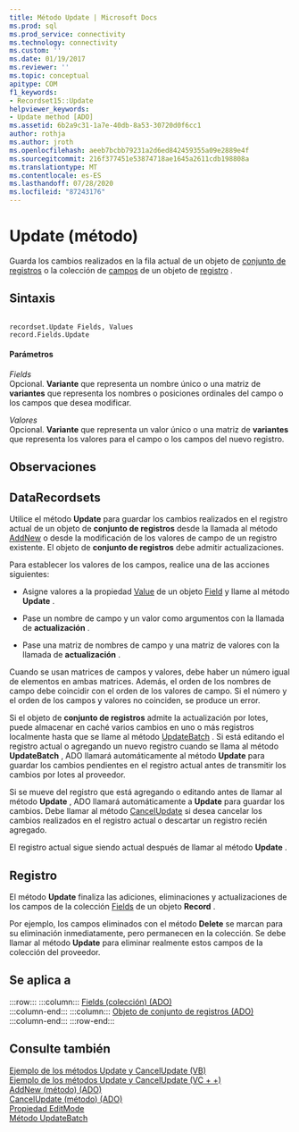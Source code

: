 ```yaml
---
title: Método Update | Microsoft Docs
ms.prod: sql
ms.prod_service: connectivity
ms.technology: connectivity
ms.custom: ''
ms.date: 01/19/2017
ms.reviewer: ''
ms.topic: conceptual
apitype: COM
f1_keywords:
- Recordset15::Update
helpviewer_keywords:
- Update method [ADO]
ms.assetid: 6b2a9c31-1a7e-40db-8a53-30720d0f6cc1
author: rothja
ms.author: jroth
ms.openlocfilehash: aeeb7bcbb79231a2d6ed842459355a09e2889e4f
ms.sourcegitcommit: 216f377451e53874718ae1645a2611cdb198808a
ms.translationtype: MT
ms.contentlocale: es-ES
ms.lasthandoff: 07/28/2020
ms.locfileid: "87243176"
---
```

# <a name="update-method"></a>Update (método)
Guarda los cambios realizados en la fila actual de un objeto de [conjunto de registros](../../../ado/reference/ado-api/recordset-object-ado.md) o la colección de [campos](../../../ado/reference/ado-api/fields-collection-ado.md) de un objeto de [registro](../../../ado/reference/ado-api/record-object-ado.md) .  
  
## <a name="syntax"></a>Sintaxis  
  
```  
  
recordset.Update Fields, Values  
record.Fields.Update  
```  
  
#### <a name="parameters"></a>Parámetros  
 *Fields*  
 Opcional. **Variante** que representa un nombre único o una matriz de **variantes** que representa los nombres o posiciones ordinales del campo o los campos que desea modificar.  
  
 *Valores*  
 Opcional. **Variante** que representa un valor único o una matriz de **variantes** que representa los valores para el campo o los campos del nuevo registro.  
  
## <a name="remarks"></a>Observaciones  
  
## <a name="recordset"></a>DataRecordsets  
 Utilice el método **Update** para guardar los cambios realizados en el registro actual de un objeto de **conjunto de registros** desde la llamada al método [AddNew](../../../ado/reference/ado-api/addnew-method-ado.md) o desde la modificación de los valores de campo de un registro existente. El objeto de **conjunto de registros** debe admitir actualizaciones.  
  
 Para establecer los valores de los campos, realice una de las acciones siguientes:  
  
-   Asigne valores a la propiedad [Value](../../../ado/reference/ado-api/value-property-ado.md) de un objeto [Field](../../../ado/reference/ado-api/field-object.md) y llame al método **Update** .  
  
-   Pase un nombre de campo y un valor como argumentos con la llamada de **actualización** .  
  
-   Pase una matriz de nombres de campo y una matriz de valores con la llamada de **actualización** .  
  
 Cuando se usan matrices de campos y valores, debe haber un número igual de elementos en ambas matrices. Además, el orden de los nombres de campo debe coincidir con el orden de los valores de campo. Si el número y el orden de los campos y valores no coinciden, se produce un error.  
  
 Si el objeto de **conjunto de registros** admite la actualización por lotes, puede almacenar en caché varios cambios en uno o más registros localmente hasta que se llame al método [UpdateBatch](../../../ado/reference/ado-api/updatebatch-method.md) . Si está editando el registro actual o agregando un nuevo registro cuando se llama al método **UpdateBatch** , ADO llamará automáticamente al método **Update** para guardar los cambios pendientes en el registro actual antes de transmitir los cambios por lotes al proveedor.  
  
 Si se mueve del registro que está agregando o editando antes de llamar al método **Update** , ADO llamará automáticamente a **Update** para guardar los cambios. Debe llamar al método [CancelUpdate](../../../ado/reference/ado-api/cancelupdate-method-ado.md) si desea cancelar los cambios realizados en el registro actual o descartar un registro recién agregado.  
  
 El registro actual sigue siendo actual después de llamar al método **Update** .  
  
## <a name="record"></a>Registro  
 El método **Update** finaliza las adiciones, eliminaciones y actualizaciones de los campos de la colección [Fields](../../../ado/reference/ado-api/fields-collection-ado.md) de un objeto **Record** .  
  
 Por ejemplo, los campos eliminados con el método **Delete** se marcan para su eliminación inmediatamente, pero permanecen en la colección. Se debe llamar al método **Update** para eliminar realmente estos campos de la colección del proveedor.  
  
## <a name="applies-to"></a>Se aplica a  

:::row:::
    :::column:::
        [Fields (colección) (ADO)](../../../ado/reference/ado-api/fields-collection-ado.md)  
    :::column-end:::
    :::column:::
        [Objeto de conjunto de registros (ADO)](../../../ado/reference/ado-api/recordset-object-ado.md)  
    :::column-end:::
:::row-end:::

## <a name="see-also"></a>Consulte también  
 [Ejemplo de los métodos Update y CancelUpdate (VB)](../../../ado/reference/ado-api/update-and-cancelupdate-methods-example-vb.md)   
 [Ejemplo de los métodos Update y CancelUpdate (VC + +)](../../../ado/reference/ado-api/update-and-cancelupdate-methods-example-vc.md)   
 [AddNew (método) (ADO)](../../../ado/reference/ado-api/addnew-method-ado.md)   
 [CancelUpdate (método) (ADO)](../../../ado/reference/ado-api/cancelupdate-method-ado.md)   
 [Propiedad EditMode](../../../ado/reference/ado-api/editmode-property.md)   
 [Método UpdateBatch](../../../ado/reference/ado-api/updatebatch-method.md)
